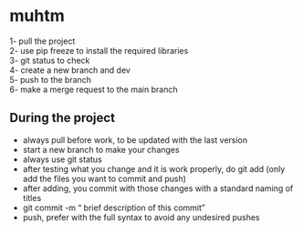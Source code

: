 # muhtm

1- pull the project  <br>
2- use pip freeze to install the required libraries  <br>
3- git status to check    <br>
4- create a new branch and dev  <br>
5- push to the branch  <br>
6- make a merge request to the main branch  <be>


## During the project
- always pull before work, to be updated with the last version <br>
- start a new branch to make your changes <br>
- always use git status <br>
- after testing what you change and it is work properly, do git add (only add the files you want to commit and push) <br>
- after adding, you commit with those changes with a standard naming of titles <br>
- git commit -m “ brief description of this commit” <br>
- push, prefer with the full syntax to avoid any undesired pushes <br>
